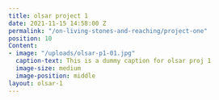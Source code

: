 ```yaml
---
title: olsar project 1
date: 2021-11-15 14:58:00 Z
permalink: "/on-living-stones-and-reaching/project-one"
position: 10
Content:
- image: "/uploads/olsar-p1-01.jpg"
  caption-text: This is a dummy caption for olsar proj 1
  image-size: medium
  image-position: middle
layout: olsar-1
---
```


